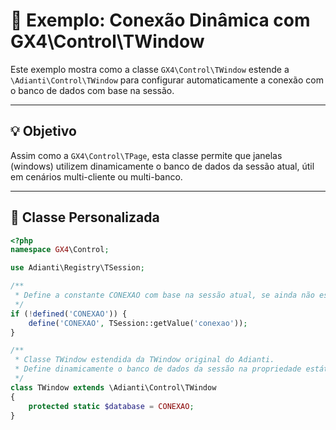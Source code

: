 # 🔌 Exemplo: Conexão Dinâmica com GX4\Control\TWindow

Este exemplo mostra como a classe `GX4\Control\TWindow` estende a `\Adianti\Control\TWindow` para configurar automaticamente a conexão com o banco de dados com base na sessão.

---

## 💡 Objetivo

Assim como a `GX4\Control\TPage`, esta classe permite que janelas (windows) utilizem dinamicamente o banco de dados da sessão atual, útil em cenários multi-cliente ou multi-banco.

---

## 🧱 Classe Personalizada

```php
<?php
namespace GX4\Control;

use Adianti\Registry\TSession;

/**
 * Define a constante CONEXAO com base na sessão atual, se ainda não estiver definida.
 */
if (!defined('CONEXAO')) {
    define('CONEXAO', TSession::getValue('conexao'));
}

/**
 * Classe TWindow estendida da TWindow original do Adianti.
 * Define dinamicamente o banco de dados da sessão na propriedade estática $database.
 */
class TWindow extends \Adianti\Control\TWindow
{
    protected static $database = CONEXAO;
}
